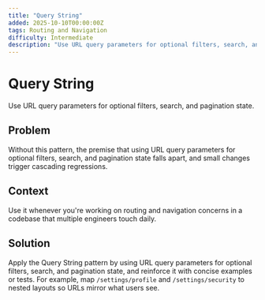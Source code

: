 ```yaml
---
title: "Query String"
added: 2025-10-10T00:00:00Z
tags: Routing and Navigation
difficulty: Intermediate
description: "Use URL query parameters for optional filters, search, and pagination state."
---
```

# Query String

Use URL query parameters for optional filters, search, and pagination state.

## Problem

Without this pattern, the premise that using URL query parameters for optional filters, search, and pagination state falls apart, and small changes trigger cascading regressions.

## Context

Use it whenever you're working on routing and navigation concerns in a codebase that multiple engineers touch daily.

## Solution

Apply the Query String pattern by using URL query parameters for optional filters, search, and pagination state, and reinforce it with concise examples or tests. For example, map `/settings/profile` and `/settings/security` to nested layouts so URLs mirror what users see.
